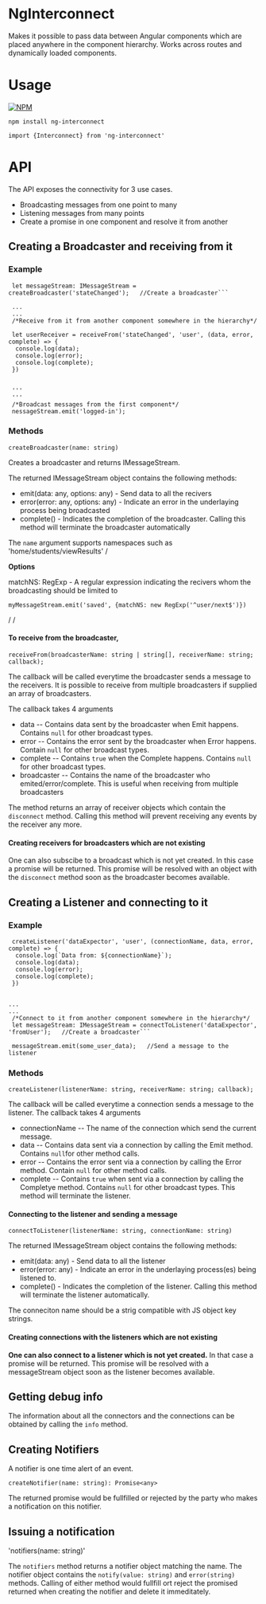 # NgInterconnect

Makes it possible to pass data between Angular components which are placed anywhere in the component hierarchy.  Works across routes and dynamically loaded components. 

# Usage

[![NPM](https://nodei.co/npm/ng-interconnect.png?mini=true)](https://nodei.co/npm/ng-interconnect/)

`npm install ng-interconnect`

`import {Interconnect} from 'ng-interconnect'`


# API

The API exposes the connectivity for 3 use cases.

- Broadcasting messages from one point to many
- Listening messages from many points
- Create a promise in one component and resolve it from another

## Creating a Broadcaster and receiving from it


### Example

```
 let messageStream: IMessageStream = createBroadcaster('stateChanged');   //Create a broadcaster```
 
 ...
 ...
 /*Receive from it from another component somewhere in the hierarchy*/
 
 let userReceiver = receiveFrom('stateChanged', 'user', (data, error, complete) => {
  console.log(data);
  console.log(error);
  console.log(complete);
 })
 
 
 '''
 '''
 /*Broadcast messages from the first component*/
 nessageStream.emit('logged-in');
 ```
 
### Methods

`createBroadcaster(name: string)`

Creates a broadcaster and returns IMessageStream.

The returned IMessageStream object contains the following methods:

- emit(data: any, options: any) - Send data to all the recivers
- error(error: any, options: any) - Indicate an error in the underlaying process being broadcasted
- complete() - Indicates the completion of the broadcaster. Calling this method will terminate the broadcaster automatically

The `name` argument supports namespaces such as 'home/students/viewResults'
/

**Options**

  matchNS: RegExp   - A regular expression indicating the recivers whom the broadcasting should be limited to
  
  `myMessageStream.emit('saved', {matchNS: new RegExp('^user/next$')})`

/
/

#### To receive from the broadcaster, 

`receiveFrom(broadcasterName: string | string[], receiverName: string; callback);`

The callback will be called everytime the broadcaster sends a message to the receivers. It is possible to receive from multiple broadcasters if supplied an array of broadcasters.

The callback takes 4 arguments

- data  -- Contains data sent by the broadcaster when Emit happens. Contains `null` for other broadcast types.
- error -- Contains the error sent by the broadcaster when Error happens. Contain `null` for other broadcast types.
- complete -- Contains `true` when the Complete happens. Contains `null` for other broadcast types. 
- broadcaster -- Contains the name of the broadcaster who emited/error/complete. This is useful when receiving from multiple broadcasters

The method returns an array of receiver objects which contain the `disconnect` method. Calling this method will prevent receiving any events by the receiver any more.

#### Creating receivers for broadcasters which are not existing
One can also subscibe to a broadcast which is not yet created. In this case a promise will be returned. This promise will be resolved with an object with the `disconnect` method soon as the broadcaster becomes available.
 

## Creating a Listener and connecting to it


### Example

```
 createListener('dataExpector', 'user', (connectionName, data, error, complete) => {
  console.log(`Data from: ${connectionName}`);
  console.log(data);
  console.log(error);
  console.log(complete);
 })


...
...
 /*Connect to it from another component somewhere in the hierarchy*/ 
 let messageStream: IMessageStream = connectToListener('dataExpector', 'fromUser');   //Create a broadcaster```
 
 messageStream.emit(some_user_data);   //Send a message to the listener
 ```
 
### Methods

`createListener(listenerName: string, receiverName: string; callback);`

The callback will be called everytime a connection  sends a message to the listener. The callback takes 4 arguments

- connectionName -- The name of the connection which send the current message.
- data  -- Contains data sent via a connection by calling the Emit method. Contains `null`for other method calls.
- error -- Contains the error sent via a connection by calling the Error method. Contain `null` for other method calls.
- complete -- Contains `true` when sent via a connection by calling the Completye method. Contains `null` for other broadcast types. This method will terminate the listener.


#### Connecting to the listener and sending a message

`connectToListener(listenerName: string, connectionName: string)`

The returned IMessageStream object contains the following methods:

- emit(data: any) - Send data to all the listener
- error(error: any) - Indicate an error in the underlaying process(es) being listened to.
- complete() - Indicates the completion of the listener. Calling this method will terminate the listener automatically.

The conneciton name should be a strig compatible with JS object key strings.

#### Creating connections with the listeners which are not existing
**One can also connect to a listener which is not yet created.** In that case a promise will be returned. This promise will be resolved with a messageStream object soon as the listener becomes available.
 

## Getting debug info
The information about all the connectors and the connections can be obtained by calling the `info` method.



## Creating Notifiers

A notifier is one time alert of an event. 

`createNotifier(name: string): Promise<any>`

The returned promise would be fullfilled or rejected by the party who makes a notification on this notifier.


## Issuing a notification

'notifiers(name: string)'

The `notifiers` method returns a notifier object matching the name. The notifier object contains the `notify(value: string)` and `error(string)` methods. Calling of either method would fullfill ort reject the promised returned when creating the notifier and delete it immeditately.

